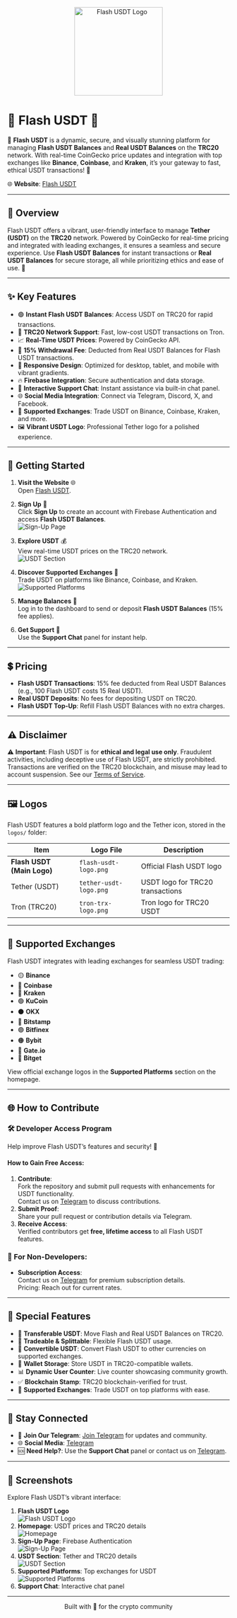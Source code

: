 <p align="center">
  <img src="logos/tether-usdt-logo.png" alt="Flash USDT Logo" width="200">
</p>

# 🌟 Flash USDT 💎

🔐 **Flash USDT** is a dynamic, secure, and visually stunning platform for managing **Flash USDT Balances** and **Real USDT Balances** on the **TRC20** network. With real-time CoinGecko price updates and integration with top exchanges like **Binance**, **Coinbase**, and **Kraken**, it’s your gateway to fast, ethical USDT transactions! 🚀

🌐 **Website**: [Flash USDT](https://flash-crypto.netlify.app)

---

## 🎉 Overview

Flash USDT offers a vibrant, user-friendly interface to manage **Tether (USDT)** on the **TRC20** network. Powered by CoinGecko for real-time pricing and integrated with leading exchanges, it ensures a seamless and secure experience. Use **Flash USDT Balances** for instant transactions or **Real USDT Balances** for secure storage, all while prioritizing ethics and ease of use. 🌈

---

## ✨ Key Features

- 🟢 **Instant Flash USDT Balances**: Access USDT on TRC20 for rapid transactions.
- 🔗 **TRC20 Network Support**: Fast, low-cost USDT transactions on Tron.
- 📈 **Real-Time USDT Prices**: Powered by CoinGecko API.
- 💸 **15% Withdrawal Fee**: Deducted from Real USDT Balances for Flash USDT transactions.
- 📱 **Responsive Design**: Optimized for desktop, tablet, and mobile with vibrant gradients.
- 🔥 **Firebase Integration**: Secure authentication and data storage.
- 💬 **Interactive Support Chat**: Instant assistance via built-in chat panel.
- 🌐 **Social Media Integration**: Connect via Telegram, Discord, X, and Facebook.
- 🏦 **Supported Exchanges**: Trade USDT on Binance, Coinbase, Kraken, and more.
- 🖼️ **Vibrant USDT Logo**: Professional Tether logo for a polished experience.

---

## 🚀 Getting Started

1. **Visit the Website** 🌐  
   Open [Flash USDT](https://flash-cryptov2.netlify.app).

2. **Sign Up** 🔐  
   Click **Sign Up** to create an account with Firebase Authentication and access **Flash USDT Balances**.  
   ![Sign-Up Page](logos/sign-up.png)

3. **Explore USDT** 💰  
   View real-time USDT prices on the TRC20 network.  
   ![USDT Section](logos/crypto-section.png)

4. **Discover Supported Exchanges** 🏦  
   Trade USDT on platforms like Binance, Coinbase, and Kraken.  
   ![Supported Platforms](logos/platforms-section.png)

5. **Manage Balances** 💸  
   Log in to the dashboard to send or deposit **Flash USDT Balances** (15% fee applies).

6. **Get Support** 💬  
   Use the **Support Chat** panel for instant help.

---

## 💲 Pricing

- **Flash USDT Transactions**: 15% fee deducted from Real USDT Balances (e.g., 100 Flash USDT costs 15 Real USDT).
- **Real USDT Deposits**: No fees for depositing USDT on TRC20.
- **Flash USDT Top-Up**: Refill Flash USDT Balances with no extra charges.

---

## ⚠️ Disclaimer

⚠️ **Important**: Flash USDT is for **ethical and legal use only**. Fraudulent activities, including deceptive use of Flash USDT, are strictly prohibited. Transactions are verified on the TRC20 blockchain, and misuse may lead to account suspension. See our [Terms of Service](#).

---

## 🖼️ Logos

Flash USDT features a bold platform logo and the Tether icon, stored in the `logos/` folder:

| Item                     | Logo File                   | Description                        |
|--------------------------|-----------------------------|------------------------------------|
| **Flash USDT (Main Logo)** | `flash-usdt-logo.png`      | Official Flash USDT logo           |
| Tether (USDT)            | `tether-usdt-logo.png`      | USDT logo for TRC20 transactions   |
| Tron (TRC20)             | `tron-trx-logo.png`         | Tron logo for TRC20 USDT           |

---

## 🏦 Supported Exchanges

Flash USDT integrates with leading exchanges for seamless USDT trading:

- 🟡 **Binance**
- 🔵 **Coinbase**
- 🐙 **Kraken**
- 🟢 **KuCoin**
- ⚫ **OKX**
- 🔴 **Bitstamp**
- 🟣 **Bitfinex**
- 🟠 **Bybit**
- 🔷 **Gate.io**
- 🔺 **Bitget**

View official exchange logos in the **Supported Platforms** section on the homepage.

---

## 🌐 How to Contribute

### 🛠️ Developer Access Program

Help improve Flash USDT’s features and security! 🌟

#### How to Gain Free Access:
1. **Contribute**:  
   Fork the repository and submit pull requests with enhancements for USDT functionality.  
   Contact us on [Telegram](https://t.me/Mistreccv) to discuss contributions.
2. **Submit Proof**:  
   Share your pull request or contribution details via Telegram.
3. **Receive Access**:  
   Verified contributors get **free, lifetime access** to all Flash USDT features.

### 🙌 For Non-Developers:
- **Subscription Access**:  
  Contact us on [Telegram](https://t.me/Mistreccv) for premium subscription details.  
  Pricing: Reach out for current rates.

---

## 💎 Special Features

- 🔄 **Transferable USDT**: Move Flash and Real USDT Balances on TRC20.
- 🤝 **Tradeable & Splittable**: Flexible Flash USDT usage.
- 🔀 **Convertible USDT**: Convert Flash USDT to other currencies on supported exchanges.
- 💼 **Wallet Storage**: Store USDT in TRC20-compatible wallets.
- 📊 **Dynamic User Counter**: Live counter showcasing community growth.
- ✅ **Blockchain Stamp**: TRC20 blockchain-verified for trust.
- 🏦 **Supported Exchanges**: Trade USDT on top platforms with ease.

---

## 📲 Stay Connected

- 📩 **Join Our Telegram**: [Join Telegram](https://t.me/Mistreccv) for updates and community.  
- 🌐 **Social Media**: [ Telegram](https://telegram.org)  
- 🆘 **Need Help?**: Use the **Support Chat** panel or contact us on [Telegram](https://t.me/Mistreccv).

---

## 📸 Screenshots

Explore Flash USDT’s vibrant interface:

1. **Flash USDT Logo**  
   ![Flash USDT Logo](logos/flash-crypto-logo.png)
2. **Homepage**: USDT prices and TRC20 details  
   ![Homepage](logos/homepage.png)
3. **Sign-Up Page**: Firebase Authentication  
   ![Sign-Up Page](logos/sign-up.png)
4. **USDT Section**: Tether and TRC20 details  
   ![USDT Section](logos/crypto-section.png)
5. **Supported Platforms**: Top exchanges for USDT  
   ![Supported Platforms](logos/platforms-section.png)
6. **Support Chat**: Interactive chat panel

---

<p align="center">
  Built with 💖 for the crypto community
</p>
